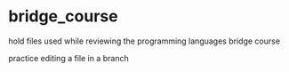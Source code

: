 # bridge_course
hold files used while reviewing the programming languages bridge course 

practice editing a file in a branch
